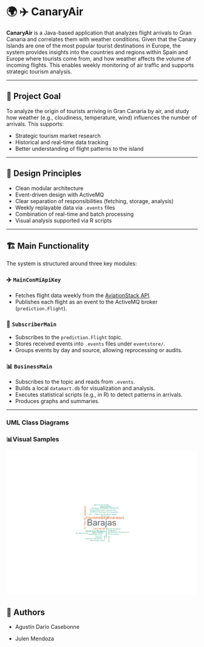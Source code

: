 # 🌍 ✈️ CanaryAir

**CanaryAir** is a Java-based application that analyzes flight arrivals to Gran Canaria and correlates them with weather conditions. Given that the Canary Islands are one of the most popular tourist destinations in Europe, the system provides insights into the countries and regions within Spain and Europe where tourists come from, and how weather affects the volume of incoming flights. This enables weekly monitoring of air traffic and supports strategic tourism analysis.

---

## 🎯 Project Goal

To analyze the origin of tourists arriving in Gran Canaria by air, and study how weather (e.g., cloudiness, temperature, wind) influences the number of arrivals. This supports:
- Strategic tourism market research
- Historical and real-time data tracking
- Better understanding of flight patterns to the island

---

## 🧠 Design Principles

- Clean modular architecture
- Event-driven design with ActiveMQ
- Clear separation of responsibilities (fetching, storage, analysis)
- Weekly replayable data via `.events` files
- Combination of real-time and batch processing
- Visual analysis supported via R scripts

---

## 🏗️ Main Functionality

The system is structured around three key modules:

### ✈️ `MainConMiApiKey`
- Fetches flight data weekly from the [AviationStack API](https://aviationstack.com).
- Publishes each flight as an event to the ActiveMQ broker (`prediction.Flight`).

### 🛬 `SubscriberMain`
- Subscribes to the `prediction.Flight` topic.
- Stores received events into `.events` files under `eventstore/`.
- Groups events by day and source, allowing reprocessing or audits.

### 📊 `BusinessMain`
- Subscribes to the topic and reads from `.events`.
- Builds a local `datamart.db` for visualization and analysis.
- Executes statistical scripts (e.g., in R) to detect patterns in arrivals.
- Produces graphs and summaries.

---

### UML Class Diagrams

### 📊Visual Samples

![CanariaAirFlow - WordCloud](business-unit/graficos/grafico_test2.png)


## 📄 Authors

- Agustín Darío Casebonne

- Julen Mendoza